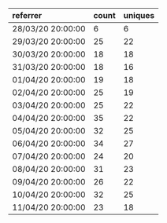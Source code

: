 | referrer          | count | uniques |
| :---------------- | :---- | :------ |
| 28/03/20 20:00:00 | 6     | 6       |
| 29/03/20 20:00:00 | 25    | 22      |
| 30/03/20 20:00:00 | 18    | 18      |
| 31/03/20 20:00:00 | 18    | 16      |
| 01/04/20 20:00:00 | 19    | 18      |
| 02/04/20 20:00:00 | 25    | 19      |
| 03/04/20 20:00:00 | 25    | 22      |
| 04/04/20 20:00:00 | 35    | 22      |
| 05/04/20 20:00:00 | 32    | 25      |
| 06/04/20 20:00:00 | 34    | 27      |
| 07/04/20 20:00:00 | 24    | 20      |
| 08/04/20 20:00:00 | 31    | 23      |
| 09/04/20 20:00:00 | 26    | 22      |
| 10/04/20 20:00:00 | 32    | 25      |
| 11/04/20 20:00:00 | 23    | 18      |